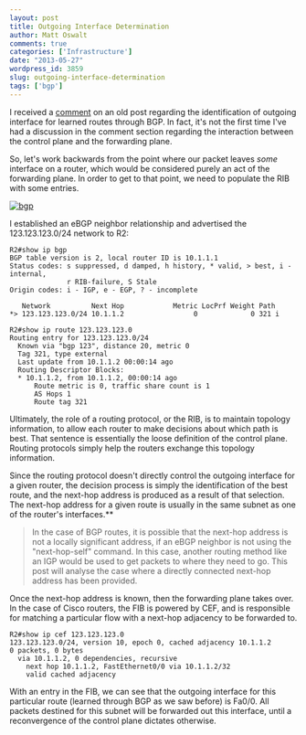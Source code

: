 ```yaml
---
layout: post
title: Outgoing Interface Determination
author: Matt Oswalt
comments: true
categories: ['Infrastructure']
date: "2013-05-27"
wordpress_id: 3859
slug: outgoing-interface-determination
tags: ['bgp']
---
```



I received a [comment](https://oswalt.dev/2011/07/the-anatomy-of-show-ip-route/#comment-909366194) on an old post regarding the identification of outgoing interface for learned routes through BGP. In fact, it's not the first time I've had a discussion in the comment section regarding the interaction between the control plane and the forwarding plane.

So, let's work backwards from the point where our packet leaves *some* interface on a router, which would be considered purely an act of the forwarding plane. In order to get to that point, we need to populate the RIB with some entries.

[![bgp](/assets/2013/05/bgp.png)](/assets/2013/05/bgp.png)

I established an eBGP neighbor relationship and advertised the 123.123.123.0/24 network to R2:
    
    R2#show ip bgp
    BGP table version is 2, local router ID is 10.1.1.1
    Status codes: s suppressed, d damped, h history, * valid, > best, i - internal,
                  r RIB-failure, S Stale
    Origin codes: i - IGP, e - EGP, ? - incomplete
    
       Network          Next Hop            Metric LocPrf Weight Path
    *> 123.123.123.0/24 10.1.1.2                 0             0 321 i
    
    R2#show ip route 123.123.123.0
    Routing entry for 123.123.123.0/24
      Known via "bgp 123", distance 20, metric 0
      Tag 321, type external
      Last update from 10.1.1.2 00:00:14 ago
      Routing Descriptor Blocks:
      * 10.1.1.2, from 10.1.1.2, 00:00:14 ago
          Route metric is 0, traffic share count is 1
          AS Hops 1
          Route tag 321

Ultimately, the role of a routing protocol, or the RIB, is to maintain topology information, to allow each router to make decisions about which path is best. That sentence is essentially the loose definition of the control plane. Routing protocols simply help the routers exchange this topology information.

Since the routing protocol doesn't directly control the outgoing interface for a given router, the decision process is simply the identification of the best route, and the next-hop address is produced as a result of that selection. The next-hop address for a given route is usually in the same subnet as one of the router's interfaces.**

> In the case of BGP routes, it is possible that the next-hop address is not a locally significant address, if an eBGP neighbor is not using the "next-hop-self" command. In this case, another routing method like an IGP would be used to get packets to where they need to go. This post will analyse the case where a directly connected next-hop address has been provided.

Once the next-hop address is known, then the forwarding plane takes over. In the case of Cisco routers, the FIB is powered by CEF, and is responsible for matching a particular flow with a next-hop adjacency to be forwarded to.
    
    R2#show ip cef 123.123.123.0
    123.123.123.0/24, version 10, epoch 0, cached adjacency 10.1.1.2
    0 packets, 0 bytes
      via 10.1.1.2, 0 dependencies, recursive
        next hop 10.1.1.2, FastEthernet0/0 via 10.1.1.2/32
        valid cached adjacency

With an entry in the FIB, we can see that the outgoing interface for this particular route (learned through BGP as we saw before) is Fa0/0. All packets destined for this subnet will be forwarded out this interface, until a reconvergence of the control plane dictates otherwise.
